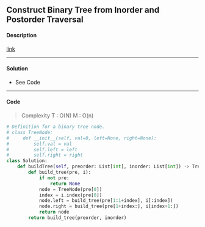 ## Construct Binary Tree from Inorder and Postorder Traversal

#### Description

[link](https://leetcode.com/problems/leaf-similar-trees/)

---

#### Solution

- See Code

---

#### Code

> Complexity  T : O(N)   M : O(n)

```python
# Definition for a binary tree node.
# class TreeNode:
#     def __init__(self, val=0, left=None, right=None):
#         self.val = val
#         self.left = left
#         self.right = right
class Solution:
    def buildTree(self, preorder: List[int], inorder: List[int]) -> TreeNode:
        def build_tree(pre, i):
            if not pre:
                return None
            node = TreeNode(pre[0])
            index = i.index(pre[0])
            node.left = build_tree(pre[1:1+index], i[:index])
            node.right = build_tree(pre[1+index:], i[index+1:])
            return node
        return build_tree(preorder, inorder)
```
